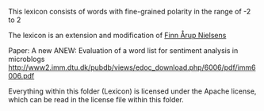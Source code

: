 This lexicon consists of words with fine-grained polarity in the range of -2 to 2

The lexicon is an extension and modification of [Finn Årup Nielsens](https://github.com/fnielsen/afinn)

Paper: A new ANEW: Evaluation of a word list for sentiment analysis in microblogs
http://www2.imm.dtu.dk/pubdb/views/edoc_download.php/6006/pdf/imm6006.pdf

Everything within this folder (Lexicon) is licensed under the Apache license, which can be read in the license file within this folder.

